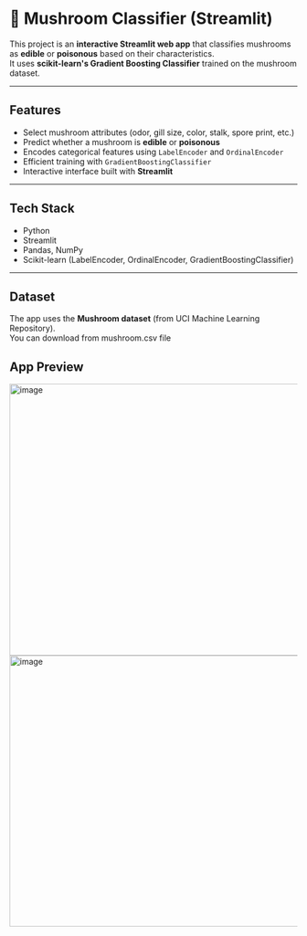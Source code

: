 # 🍄 Mushroom Classifier (Streamlit)

This project is an **interactive Streamlit web app** that classifies mushrooms as **edible** or **poisonous** based on their characteristics.  
It uses **scikit-learn's Gradient Boosting Classifier** trained on the mushroom dataset.  

---

## Features
- Select mushroom attributes (odor, gill size, color, stalk, spore print, etc.)  
- Predict whether a mushroom is **edible** or **poisonous**  
- Encodes categorical features using `LabelEncoder` and `OrdinalEncoder`  
- Efficient training with `GradientBoostingClassifier`  
- Interactive interface built with **Streamlit**  

---

## Tech Stack
- Python  
- Streamlit  
- Pandas, NumPy  
- Scikit-learn (LabelEncoder, OrdinalEncoder, GradientBoostingClassifier)  

---

## Dataset
The app uses the **Mushroom dataset** (from UCI Machine Learning Repository).  
You can download from mushroom.csv file

## App Preview
<img width="959" height="476" alt="image" src="https://github.com/user-attachments/assets/76fcf2a7-f5c8-4b02-83c4-0f3f7d6c3b71" />

<img width="959" height="475" alt="image" src="https://github.com/user-attachments/assets/66681759-8d28-4fcb-9c4e-c9551820ac9b" />



